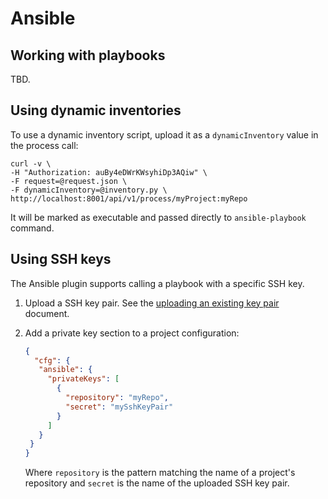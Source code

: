 # Ansible

## Working with playbooks

TBD.

## Using dynamic inventories

To use a dynamic inventory script, upload it as a `dynamicInventory` value in the process call:

```
curl -v \
-H "Authorization: auBy4eDWrKWsyhiDp3AQiw" \
-F request=@request.json \
-F dynamicInventory=@inventory.py \
http://localhost:8001/api/v1/process/myProject:myRepo
```

It will be marked as executable and passed directly to `ansible-playbook` command.

## Using SSH keys

The Ansible plugin supports calling a playbook with a specific SSH key.

1. Upload a SSH key pair. See the [uploading an existing key pair](../security.md#uploading-an-existing-key-pair)
document.
2. Add a private key section to a project configuration:

    ```json
    {
      "cfg": {
       "ansible": {
         "privateKeys": [
           {
             "repository": "myRepo",
             "secret": "mySshKeyPair"
           }
         ]
       }
     }
    }
    ```
    Where `repository` is the pattern matching the name of a project's repository and
    `secret` is the name of the uploaded SSH key pair.